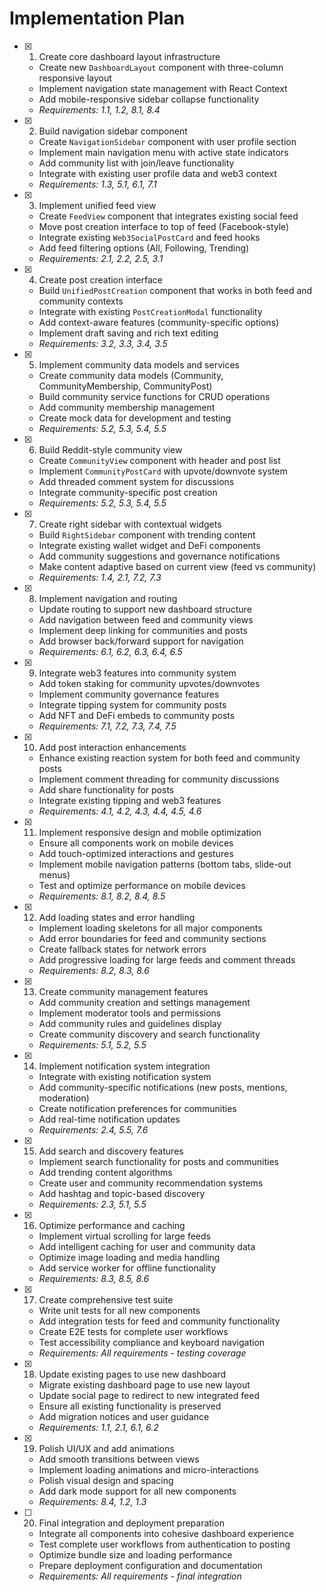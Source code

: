 # Implementation Plan

- [x] 1. Create core dashboard layout infrastructure
  - Create new `DashboardLayout` component with three-column responsive layout
  - Implement navigation state management with React Context
  - Add mobile-responsive sidebar collapse functionality
  - _Requirements: 1.1, 1.2, 8.1, 8.4_

- [x] 2. Build navigation sidebar component
  - Create `NavigationSidebar` component with user profile section
  - Implement main navigation menu with active state indicators
  - Add community list with join/leave functionality
  - Integrate with existing user profile data and web3 context
  - _Requirements: 1.3, 5.1, 6.1, 7.1_

- [x] 3. Implement unified feed view
  - Create `FeedView` component that integrates existing social feed
  - Move post creation interface to top of feed (Facebook-style)
  - Integrate existing `Web3SocialPostCard` and feed hooks
  - Add feed filtering options (All, Following, Trending)
  - _Requirements: 2.1, 2.2, 2.5, 3.1_

- [x] 4. Create post creation interface
  - Build `UnifiedPostCreation` component that works in both feed and community contexts
  - Integrate with existing `PostCreationModal` functionality
  - Add context-aware features (community-specific options)
  - Implement draft saving and rich text editing
  - _Requirements: 3.2, 3.3, 3.4, 3.5_

- [x] 5. Implement community data models and services
  - Create community data models (Community, CommunityMembership, CommunityPost)
  - Build community service functions for CRUD operations
  - Add community membership management
  - Create mock data for development and testing
  - _Requirements: 5.2, 5.3, 5.4, 5.5_

- [x] 6. Build Reddit-style community view
  - Create `CommunityView` component with header and post list
  - Implement `CommunityPostCard` with upvote/downvote system
  - Add threaded comment system for discussions
  - Integrate community-specific post creation
  - _Requirements: 5.2, 5.3, 5.4, 5.5_

- [x] 7. Create right sidebar with contextual widgets
  - Build `RightSidebar` component with trending content
  - Integrate existing wallet widget and DeFi components
  - Add community suggestions and governance notifications
  - Make content adaptive based on current view (feed vs community)
  - _Requirements: 1.4, 2.1, 7.2, 7.3_

- [x] 8. Implement navigation and routing
  - Update routing to support new dashboard structure
  - Add navigation between feed and community views
  - Implement deep linking for communities and posts
  - Add browser back/forward support for navigation
  - _Requirements: 6.1, 6.2, 6.3, 6.4, 6.5_

- [x] 9. Integrate web3 features into community system
  - Add token staking for community upvotes/downvotes
  - Implement community governance features
  - Integrate tipping system for community posts
  - Add NFT and DeFi embeds to community posts
  - _Requirements: 7.1, 7.2, 7.3, 7.4, 7.5_

- [x] 10. Add post interaction enhancements
  - Enhance existing reaction system for both feed and community posts
  - Implement comment threading for community discussions
  - Add share functionality for posts
  - Integrate existing tipping and web3 features
  - _Requirements: 4.1, 4.2, 4.3, 4.4, 4.5, 4.6_

- [x] 11. Implement responsive design and mobile optimization
  - Ensure all components work on mobile devices
  - Add touch-optimized interactions and gestures
  - Implement mobile navigation patterns (bottom tabs, slide-out menus)
  - Test and optimize performance on mobile devices
  - _Requirements: 8.1, 8.2, 8.4, 8.5_

- [x] 12. Add loading states and error handling
  - Implement loading skeletons for all major components
  - Add error boundaries for feed and community sections
  - Create fallback states for network errors
  - Add progressive loading for large feeds and comment threads
  - _Requirements: 8.2, 8.3, 8.6_

- [x] 13. Create community management features
  - Add community creation and settings management
  - Implement moderator tools and permissions
  - Add community rules and guidelines display
  - Create community discovery and search functionality
  - _Requirements: 5.1, 5.2, 5.5_

- [x] 14. Implement notification system integration
  - Integrate with existing notification system
  - Add community-specific notifications (new posts, mentions, moderation)
  - Create notification preferences for communities
  - Add real-time notification updates
  - _Requirements: 2.4, 5.5, 7.6_

- [x] 15. Add search and discovery features
  - Implement search functionality for posts and communities
  - Add trending content algorithms
  - Create user and community recommendation systems
  - Add hashtag and topic-based discovery
  - _Requirements: 2.3, 5.1, 5.5_

- [x] 16. Optimize performance and caching
  - Implement virtual scrolling for large feeds
  - Add intelligent caching for user and community data
  - Optimize image loading and media handling
  - Add service worker for offline functionality
  - _Requirements: 8.3, 8.5, 8.6_

- [x] 17. Create comprehensive test suite





  - Write unit tests for all new components
  - Add integration tests for feed and community functionality
  - Create E2E tests for complete user workflows
  - Test accessibility compliance and keyboard navigation
  - _Requirements: All requirements - testing coverage_



- [x] 18. Update existing pages to use new dashboard







  - Migrate existing dashboard page to use new layout
  - Update social page to redirect to new integrated feed
  - Ensure all existing functionality is preserved
  - Add migration notices and user guidance
  - _Requirements: 1.1, 2.1, 6.1, 6.2_

- [x] 19. Polish UI/UX and add animations






  - Add smooth transitions between views
  - Implement loading animations and micro-interactions
  - Polish visual design and spacing
  - Add dark mode support for all new components
  - _Requirements: 8.4, 1.2, 1.3_

- [ ] 20. Final integration and deployment preparation
  - Integrate all components into cohesive dashboard experience
  - Test complete user workflows from authentication to posting
  - Optimize bundle size and loading performance
  - Prepare deployment configuration and documentation
  - _Requirements: All requirements - final integration_